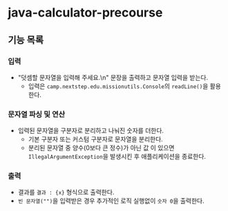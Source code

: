 # java-calculator-precourse

## 기능 목록

### 입력
- "덧셈할 문자열을 입력해 주세요.\n" 문장을 출력하고 문자열 입력을 받는다.
  - 입력은 `camp.nextstep.edu.missionutils.Console`의 `readLine()`을 활용한다.

### 문자열 파싱 및 연산
- 입력된 문자열을 구분자로 분리하고 나눠진 숫자를 더한다.
  - 기본 구분자 또는 커스텀 구분자로 문자열을 분리한다.
  - 분리된 문자열 중 양수(0보다 큰 정수)가 아닌 값 이 있으면 `IllegalArgumentException`을 발생시킨 후 애플리케이션을 종료한다.

### 출력
- 결과를 `결과 : {x}` 형식으로 출력한다.
- `빈 문자열("")`을 입력받은 경우 추가적인 로직 실행없이 `숫자 0`을 출력한다. 
